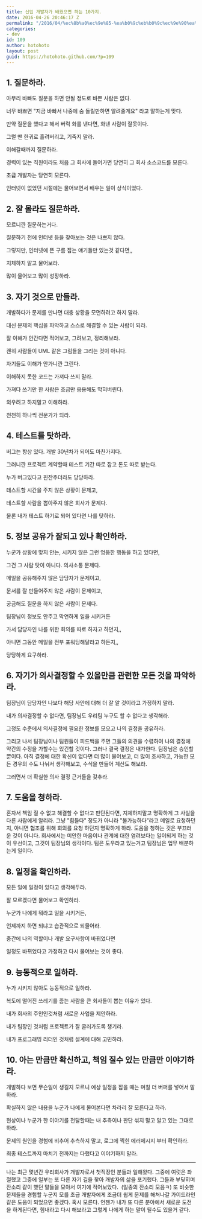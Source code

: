 ```yaml
---
title: 신입 개발자가 배웠으면 하는 10가지.
date: 2016-04-26 20:46:17 Z
permalink: "/2016/04/%ec%8b%a0%ec%9e%85-%ea%b0%9c%eb%b0%9c%ec%9e%90%ea%b0%80-%eb%b0%b0%ec%9b%a0%ec%9c%bc%eb%a9%b4-%ed%95%98%eb%8a%94-10%ea%b0%80%ec%a7%80/"
categories:
- dev
id: 109
author: hotohoto
layout: post
guid: https://hotohoto.github.com/?p=109
---
```


## 1. 질문하라.

아무리 바빠도 질문을 하면 안될 정도로 바쁜 사람은 없다.

너무 바쁘면 "지금 바빠서 나중에 숨 돌릴만하면 알려줄게요" 라고 말하는게 맞다.

만약 질문을 했다고 해서 버럭 화를 낸다면, 화낸 사람이 잘못이다.

그럴 땐 한귀로 흘려버리고, 기죽지 말라.

이해갈때까지 질문하라.

경력이 있는 직원이라도 처음 그 회사에 들어가면 당연히 그 회사 소스코드를 모른다.

초급 개발자는 당연히 모른다.

인터넷이 없었던 시절에는 물어보면서 배우는 일이 상식이었다.

## 2. 잘 몰라도 질문하라.

모르니깐 질문하는거다.

질문하기 전에 인터넷 등을 찾아보는 것은 나쁘지 않다.

그렇지만, 인터넷에 뜬 구름 잡는 얘기들만 있는것 같다면,,

지체하지 말고 물어보라.

많이 물어보고 많이 성장하라.

## 3. 자기 것으로 만들라.

개발하다가 문제를 만나면 대충 상황을 모면하려고 하지 말라.

대신 문제의 핵심을 파악하고 스스로 해결할 수 있는 사람이 되라.

잘 이해가 안간다면 적어보고, 그려보고, 정리해보라.

괜히 사람들이 UML 같은 그림들을 그리는 것이 아니다.

자기들도 이해가 안가니깐 그린다.

이해하지 못한 코드는 가져다 쓰지 말라.

가져다 쓰기만 한 사람은 조금만 응용해도 막혀버린다.

외우려고 하지말고 이해하라.

천천히 하나씩 전문가가 되라.

## 4. 테스트를 탓하라.

버그는 항상 있다. 개발 30년차가 되어도 마찬가지다.

그러니깐 프로젝트 계약할때 테스트 기간 따로 잡고 돈도 따로 받는다.

누가 버그있다고 핀잔주더라도 당당하라.

테스트할 시간을 주지 않은 상황이 문제고,

테스트할 사람을 뽑아주지 않은 회사가 문제다.

물론 내가 테스트 하기로 되어 있다면 나를 탓하라.

## 5. 정보 공유가 잘되고 있나 확인하라.

누군가 상황에 맞지 안는, 시키지 않은 그런 엉뚱한 행동을 하고 있다면,

그건 그 사람 탓이 아니다. 의사소통 문제다.

메일을 공유해주지 않은 담당자가 문제이고,

문서를 잘 만들어주지 않은 사람이 문제이고,

궁금해도 질문을 하지 않은 사람이 문제다.

팀장님이 정보도 안주고 막연하게 일을 시키거든

가서 담당자인 나를 위한 회의를 따로 하자고 하던지,,

아니면 그동안 메일을 전부 포워딩해달라고 하든지,,

당당하게 요구하라.

## 6. 자기가 의사결정할 수 있을만큼 관련한 모든 것을 파악하라.

팀장님이 담당자인 나보다 해당 사안에 대해 더 잘 알 것이라고 가정하지 말라.

내가 의사결정할 수 없다면, 팀장님도 우리팀 누구도 할 수 없다고 생각해라.

그정도 수준에서 의사결정에 필요한 정보를 모으고 나의 결정을 공유하라.

그리고 나서 팀장님이나 팀원들이 피드백을 주면 그들의 의견을 수렴하여 나의 결정에 약간의 수정을 가할수는 있긴할 것이다. 그러나 결국 결정은 내가한다. 팀장님은 승인할 뿐이다. 아직 결정에 대한 확신이 없다면 더 많이 물어보고, 더 많이 조사하고, 가능한 모든 경우의 수도 나눠서 생각해보고, 수식을 만들어 계산도 해보라.

그러면서 더 확실한 의사 결정 근거들을 갖추라.

## 7. 도움을 청하라.

혼자서 책임 질 수 없고 해결할 수 없다고 판단된다면, 지체하지말고 명확하게 그 사실을 다른 사람에게 알리라. 그냥 "힘들다" 정도가 아니라 "불가능하다"라고 메일로 요청하던지, 아니면 협조를 위해 회의를 요청 하던지 명확하게 하라. 도움을 청하는 것은 부끄러운 것이 아니다. 회사에서는 미안한 마음이나 관계에 대한 염려보다는 일이되게 하는 것이 우선이고, 그것이 팀장님의 생각이다. 팀은 도우라고 있는거고 팀장님은 업무 배분하는게 일이다.

## 8. 일정을 확인하라.

모든 일에 일정이 있다고 생각해두라.

잘 모르겠다면 물어보고 확인하라.

누군가 나에게 뭐라고 일을 시키거든,

언제까지 하면 되냐고 습관적으로 되물어라.

중간에 나의 역할이나 개발 요구사항이 바뀌었다면

일정도 바뀌었다고 가정하고 다시 물어보는 것이 좋다.

## 9. 능동적으로 일하라.

누가 시키지 않아도 능동적으로 일하라.

복도에 떨어진 쓰레기를 줍는 사람을 큰 회사들이 뽑는 이유가 있다.

내가 회사의 주인인것처럼 새로운 사업을 제안하라.

내가 팀장인 것처럼 프로젝트가 잘 굴러가도록 챙기라.

내가 프로그래밍 리더인 것처럼 설계에 대해 고민하라.

## 10. 아는 만큼만 확신하고, 책임 질수 있는 만큼만 이야기하라.

개발하다 보면 무슨일이 생길지 모르니 예상 일정을 잡을 때는 며칠 더 버퍼를 넣어서 말하라.

확실하지 않은 내용을 누군가 나에게 물어본다면 차라리 잘 모른다고 하라.

현상이나 누군가 한 이야기를 전달할때는 내 추측이나 판단 섞지 말고 알고 있는 그대로 하라.

문제의 원인을 경험에 비추어 추측하지 말고, 로그에 찍힌 에러메시지 부터 확인하라.

최종 테스트까지 마치기 전까지는 다했다고 이야기하지 말라.

---

나는 최근 몇년간 우리회사가 개발자로서 첫직장인 분들과 일해왔다. 그중에 여럿은 좌절했고 그중에 일부는 또 다른 자기 길을 찾아 개발자의 삶을 포기했다. 그들과 부딪히며 잔소리 같이 했던 말들을 모아서 여기에 적어보았다.  (일종의 잔소리 모음ㅋ) 또 비슷한 문제들을 경험할 누군지 모를 초급 개발자에게 조금더 쉽게 문제를 해쳐나갈 가이드라인 같은 도움이 되었으면 좋겠다. 혹시 모른다. 언젠가 내가 또 다른 분야에서 새로운 도전을 하게된다면, 힘내라고 다시 해보라고 그렇게 나에게 하는 말이 될수도 있을거 같다.

